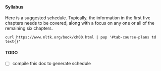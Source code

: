 #### Syllabus

Here is a suggested schedule. Typically, the information in the first five
chapters needs to be covered, along with a focus on any one or all of the
remaining six chapters.

```shell
curl https://www.nltk.org/book/ch00.html | pup '#tab-course-plans td text{}'
```

#### TODO

- [ ] compile this doc to generate schedule
